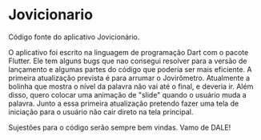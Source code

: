 # Jovicionario
Código fonte do aplicativo Jovicionário.

O aplicativo foi escrito na linguagem de programação Dart com o pacote Flutter. Ele tem alguns bugs que nao consegui resolver para a versão de lançamento e algumas partes do código que poderia ser mais eficiente.
A primeira atualização prevista é para arrumar o Jovirômetro. Atualmente a bolinha que mostra o nível da palavra não vai até o final, e deveria ir. Além disso, quero colocar uma animação de "slide" quando o usuário muda a palavra.
Junto a essa primeira atualização pretendo fazer uma tela de iniciação para o usuário não cair direto na tela principal.

Sujestões para o código serão sempre bem vindas. 
Vamo de DALE!

